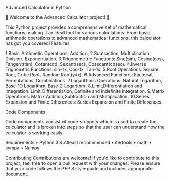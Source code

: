 Advanced Calculator in Python

🧮 Welcome to the Advanced Calculator project! 🧮

This Python project provides a comprehensive set of mathematical functions, making it an ideal tool for various calculations. From basic arithmetic operations to advanced mathematical functions, this calculator has got you covered!
Features

    
1.Basic Arithmetic Operations: Addition, 2.Subtraction, Multiplication, Division, Exponentiation.
3.Trigonometric Functions: Sine(sin), Cosine(cos), Tangent(tan), Cotan(cot), Secant(sec), Cosecant(cosec).
4.Inverse Trignomtric Functions: sin-1x, Cos-1x, Tan-1x.
5.Root Operations: Square Root, Cube Root, Random Root(y√x).
6.Advanced Functions: Factorial, Permutations, Combinations.
7.Logarithmic Operations: Natural Logarithm, Base-10 Logarithm, Base-2 Logarithm.
8.Limit,Differentiation and Integration: Limit,Differentiation, Definite and Indefinite Integration.
9.Matrix Operations: Matrix Addition,Subtraction and Multiplication.
10.Series Expansion and Finite Differences: Series Expansion and Finite Differences.


    

Code Components

Code components consist of code-snippets which is used to create the calculator and is broken into steps so that the user can understand how the calculator is working easily.

Requirements
• Python 3.8 Atleast recommended • itertools • math • sympy • Numpy

Contributing
Contributions are welcome! If you'd like to contribute to this project, feel free to open a pull request with your changes. Please ensure that your code follows the PEP 8 style guide and includes appropriate document.
